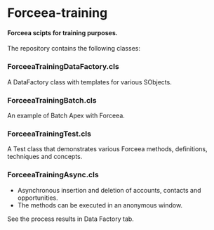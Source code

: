 # Forceea-training

#### Forceea scipts for training purposes.

The repository contains the following classes:

### ForceeaTrainingDataFactory.cls

A DataFactory class with templates for various SObjects.

### ForceeaTrainingBatch.cls

An example of Batch Apex with Forceea.

### ForceeaTrainingTest.cls

A Test class that demonstrates various Forceea methods, definitions, techniques and concepts.

### ForceeaTrainingAsync.cls

* Asynchronous insertion and deletion of accounts, contacts and opportunities.
* The methods can be executed in an anonymous window.

See the process results in Data Factory tab.
